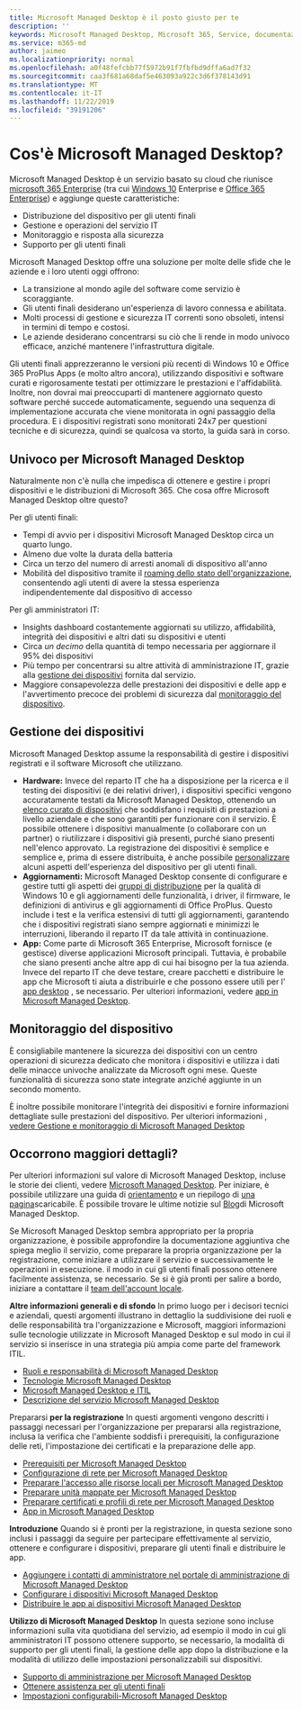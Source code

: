 ```yaml
---
title: Microsoft Managed Desktop è il posto giusto per te
description: ''
keywords: Microsoft Managed Desktop, Microsoft 365, Service, documentazione
ms.service: m365-md
author: jaimeo
ms.localizationpriority: normal
ms.openlocfilehash: a0f48fefcbb77f5972b91f7fbfbd9dffa6ad7f32
ms.sourcegitcommit: caa3f681a68daf5e463093a922c3d6f378143d91
ms.translationtype: MT
ms.contentlocale: it-IT
ms.lasthandoff: 11/22/2019
ms.locfileid: "39191206"
---
```

# <a name="what-is-microsoft-managed-desktop"></a>Cos'è Microsoft Managed Desktop?


Microsoft Managed Desktop è un servizio basato su cloud che riunisce [microsoft 365 Enterprise](https://docs.microsoft.com/microsoft-365/enterprise/microsoft-365-overview) (tra cui [Windows 10](https://docs.microsoft.com/windows/windows-10/) Enterprise e [Office 365 Enterprise](https://www.microsoft.com/microsoft-365/business/compare-more-office-365-for-business-plans)) e aggiunge queste caratteristiche:

- Distribuzione del dispositivo per gli utenti finali
- Gestione e operazioni del servizio IT
- Monitoraggio e risposta alla sicurezza
- Supporto per gli utenti finali

Microsoft Managed Desktop offre una soluzione per molte delle sfide che le aziende e i loro utenti oggi offrono:
- La transizione al mondo agile del software come servizio è scoraggiante.
- Gli utenti finali desiderano un'esperienza di lavoro connessa e abilitata.
- Molti processi di gestione e sicurezza IT correnti sono obsoleti, intensi in termini di tempo e costosi.
- Le aziende desiderano concentrarsi su ciò che li rende in modo univoco efficace, anziché mantenere l'infrastruttura digitale.

Gli utenti finali apprezzeranno le versioni più recenti di Windows 10 e Office 365 ProPlus Apps (e molto altro ancora), utilizzando dispositivi e software curati e rigorosamente testati per ottimizzare le prestazioni e l'affidabilità. Inoltre, non dovrai mai preoccuparti di mantenere aggiornato questo software perché succede automaticamente, seguendo una sequenza di implementazione accurata che viene monitorata in ogni passaggio della procedura. E i dispositivi registrati sono monitorati 24x7 per questioni tecniche e di sicurezza, quindi se qualcosa va storto, la guida sarà in corso.


## <a name="unique-to-microsoft-managed-desktop"></a>Univoco per Microsoft Managed Desktop

Naturalmente non c'è nulla che impedisca di ottenere e gestire i propri dispositivi e le distribuzioni di Microsoft 365. Che cosa offre Microsoft Managed Desktop oltre questo?

Per gli utenti finali:

- Tempi di avvio per i dispositivi Microsoft Managed Desktop circa un quarto lungo.
- Almeno due volte la durata della batteria
- Circa un terzo del numero di arresti anomali di dispositivo all'anno
- Mobilità del dispositivo tramite il [roaming dello stato dell'organizzazione](https://docs.microsoft.com/azure/active-directory/devices/enterprise-state-roaming-overview), consentendo agli utenti di avere la stessa esperienza indipendentemente dal dispositivo di accesso

Per gli amministratori IT:

- Insights dashboard costantemente aggiornati su utilizzo, affidabilità, integrità dei dispositivi e altri dati su dispositivi e utenti
- Circa *un decimo* della quantità di tempo necessaria per aggiornare il 95% dei dispositivi
- Più tempo per concentrarsi su altre attività di amministrazione IT, grazie alla [gestione dei dispositivi](#device-management) fornita dal servizio.
- Maggiore consapevolezza delle prestazioni dei dispositivi e delle app e l'avvertimento precoce dei problemi di sicurezza dal [monitoraggio del dispositivo](#device-monitoring).

## <a name="device-management"></a>Gestione dei dispositivi
Microsoft Managed Desktop assume la responsabilità di gestire i dispositivi registrati e il software Microsoft che utilizzano.

- **Hardware:** Invece del reparto IT che ha a disposizione per la ricerca e il testing dei dispositivi (e dei relativi driver), i dispositivi specifici vengono accuratamente testati da Microsoft Managed Desktop, ottenendo un [elenco curato di dispositivi](../service-description/device-list.md) che soddisfano i requisiti di prestazioni a livello aziendale e che sono garantiti per funzionare con il servizio. È possibile ottenere i dispositivi manualmente (o collaborare con un partner) o riutilizzare i dispositivi già presenti, purché siano presenti nell'elenco approvato. La registrazione dei dispositivi è semplice e semplice e, prima di essere distribuita, è anche possibile [personalizzare](../working-with-managed-desktop/config-setting-overview.md) alcuni aspetti dell'esperienza del dispositivo per gli utenti finali.
- **Aggiornamenti:** Microsoft Managed Desktop consente di configurare e gestire tutti gli aspetti dei [gruppi di distribuzione](../service-description/updates.md) per la qualità di Windows 10 e gli aggiornamenti delle funzionalità, i driver, il firmware, le definizioni di antivirus e gli aggiornamenti di Office ProPlus. Questo include i test e la verifica estensivi di tutti gli aggiornamenti, garantendo che i dispositivi registrati siano sempre aggiornati e minimizzi le interruzioni, liberando il reparto IT da tale attività in continuazione.
- **App:** Come parte di Microsoft 365 Enterprise, Microsoft fornisce (e gestisce) diverse applicazioni Microsoft principali. Tuttavia, è probabile che siano presenti anche altre app di cui hai bisogno per la tua azienda. Invece del reparto IT che deve testare, creare pacchetti e distribuire le app che Microsoft ti aiuta a distribuirle e che possono essere utili per l' [app desktop](https://docs.microsoft.com/fasttrack/win-10-desktop-app-assure) , se necessario. Per ulteriori informazioni, vedere [app in Microsoft Managed Desktop](../get-ready/apps.md).


## <a name="device-monitoring"></a>Monitoraggio del dispositivo

È consigliabile mantenere la sicurezza dei dispositivi con un centro operazioni di sicurezza dedicato che monitora i dispositivi e utilizza i dati delle minacce univoche analizzate da Microsoft ogni mese. Queste funzionalità di sicurezza sono state integrate anziché aggiunte in un secondo momento.

È inoltre possibile monitorare l'integrità dei dispositivi e fornire informazioni dettagliate sulle prestazioni del dispositivo. Per ulteriori informazioni [, vedere Gestione e monitoraggio di Microsoft Managed Desktop](../service-description/operations-and-monitoring.md)


## <a name="need-more-details"></a>Occorrono maggiori dettagli?
Per ulteriori informazioni sul valore di Microsoft Managed Desktop, incluse le storie dei clienti, vedere [Microsoft Managed Desktop](https://aka.ms/mmd). Per iniziare, è possibile utilizzare una guida di [orientamento](https://aka.ms/AA6jiam) e un riepilogo di [una pagina](https://github.com/MicrosoftDocs/microsoft-365-docs/raw/public/microsoft-365/managed-desktop/intro/downloads/microsoft-managed-desktop-data-sheet-v20191114.pdf)scaricabile. È possibile trovare le ultime notizie sul [Blog](https://techcommunity.microsoft.com/t5/Microsoft-Managed-Desktop/bg-p/MicrosoftManagedDesktop)di Microsoft Managed Desktop.

Se Microsoft Managed Desktop sembra appropriato per la propria organizzazione, è possibile approfondire la documentazione aggiuntiva che spiega meglio il servizio, come preparare la propria organizzazione per la registrazione, come iniziare a utilizzare il servizio e successivamente le operazioni in esecuzione. il modo in cui gli utenti finali possono ottenere facilmente assistenza, se necessario. Se si è già pronti per salire a bordo, iniziare a contattare il [team dell'account locale](https://pages.email.office.com/contactmmd/).

**Altre informazioni generali e di sfondo** In primo luogo per i decisori tecnici e aziendali, questi argomenti illustrano in dettaglio la suddivisione dei ruoli e delle responsabilità tra l'organizzazione e Microsoft, maggiori informazioni sulle tecnologie utilizzate in Microsoft Managed Desktop e sul modo in cui il servizio si inserisce in una strategia più ampia come parte del framework ITIL.

- [Ruoli e responsabilità di Microsoft Managed Desktop](roles-and-responsibilities.md)
- [Tecnologie Microsoft Managed Desktop](technologies.md)
- [Microsoft Managed Desktop e ITIL](../MMD-and-ITSM.md)
- [Descrizione del servizio Microsoft Managed Desktop](https://docs.microsoft.com/microsoft-365/managed-desktop/service-description/)

Prepararsi **per la registrazione** In questi argomenti vengono descritti i passaggi necessari per l'organizzazione per prepararsi alla registrazione, inclusa la verifica che l'ambiente soddisfi i prerequisiti, la configurazione delle reti, l'impostazione dei certificati e la preparazione delle app.

- [Prerequisiti per Microsoft Managed Desktop](../get-ready/prerequisites.md)
- [Configurazione di rete per Microsoft Managed Desktop](../get-ready/network.md)
- [Preparare l'accesso alle risorse locali per Microsoft Managed Desktop](../get-ready/authentication.md)
- [Preparare unità mappate per Microsoft Managed Desktop](../get-ready/mapped-drives.md)
- [Preparare certificati e profili di rete per Microsoft Managed Desktop](../get-ready/certs-wifi-lan.md)
- [App in Microsoft Managed Desktop](../get-ready/apps.md)

**Introduzione** Quando si è pronti per la registrazione, in questa sezione sono inclusi i passaggi da seguire per partecipare effettivamente al servizio, ottenere e configurare i dispositivi, preparare gli utenti finali e distribuire le app.

- [Aggiungere i contatti di amministratore nel portale di amministrazione di Microsoft Managed Desktop](../get-started/add-admin-contacts.md)
- [Configurare i dispositivi Microsoft Managed Desktop](../get-started/set-up-devices.md)
- [Distribuire le app ai dispositivi Microsoft Managed Desktop](../get-started/deploy-apps.md)

**Utilizzo di Microsoft Managed Desktop** In questa sezione sono incluse informazioni sulla vita quotidiana del servizio, ad esempio il modo in cui gli amministratori IT possono ottenere supporto, se necessario, la modalità di supporto per gli utenti finali, la gestione delle app dopo la distribuzione e la modalità di utilizzo delle impostazioni personalizzabili sui dispositivi.

- [Supporto di amministrazione per Microsoft Managed Desktop](../working-with-managed-desktop/admin-support.md)
- [Ottenere assistenza per gli utenti finali](../working-with-managed-desktop/end-user-support.md)
- [Impostazioni configurabili-Microsoft Managed Desktop](../working-with-managed-desktop/config-setting-overview.md)





<!--When you enroll in Microsoft Managed Desktop, Microsoft provides you with devices that are configured to join your Azure Active Directory tenant. Windows 10, Office 365, and some apps and features associated with [Microsoft 365 Enterprise E5](https://www.microsoft.com/microsoft-365/compare-all-microsoft-365-plans) are installed (by Microsoft) on your devices. When your employees who are using these devices need help, they contact Microsoft Managed Desktop support (provided by Microsoft) through a custom chat app.--> 

<!--With Microsoft Managed Desktop, you get **software as a service** (Microsoft 365 E5), **Device as a service** (Microsoft Surface devices ready to use), and **IT support as a service** (Help desk and more).--> 
 

